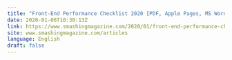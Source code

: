 ```yaml
---
title: "Front-End Performance Checklist 2020 [PDF, Apple Pages, MS Word]"
date: 2020-01-06T10:30:13Z
link: https://www.smashingmagazine.com/2020/01/front-end-performance-checklist-2020-pdf-pages/?utm_medium=RSS&utm_source=news.12bit.vn
site: www.smashingmagazine.com/articles
language: English
draft: false
---
```

